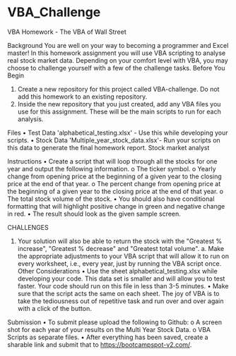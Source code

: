 # VBA_Challenge
VBA Homework - The VBA of Wall Street

Background
You are well on your way to becoming a programmer and Excel master! In this homework assignment you will use VBA scripting to analyse real stock market data. Depending on your comfort level with VBA, you may choose to challenge yourself with a few of the challenge tasks.
Before You Begin
1.	Create a new repository for this project called VBA-challenge. Do not add this homework to an existing repository.
2.	Inside the new repository that you just created, add any VBA files you use for this assignment. These will be the main scripts to run for each analysis.

Files
•	Test Data 'alphabetical_testing.xlsx' - Use this while developing your scripts.
•	Stock Data 'Multiple_year_stock_data.xlsx'- Run your scripts on this data to generate the final homework report.
Stock market analyst

Instructions
•	Create a script that will loop through all the stocks for one year and output the following information.
o	The ticker symbol.
o	Yearly change from opening price at the beginning of a given year to the closing price at the end of that year.
o	The percent change from opening price at the beginning of a given year to the closing price at the end of that year.
o	The total stock volume of the stock.
•	You should also have conditional formatting that will highlight positive change in green and negative change in red.
•	The result should look as the given sample screen.

CHALLENGES
1.	Your solution will also be able to return the stock with the "Greatest % increase", "Greatest % decrease" and "Greatest total volume". 
a.	Make the appropriate adjustments to your VBA script that will allow it to run on every worksheet, i.e., every year, just by running the VBA script once.
Other Considerations
•	Use the sheet alphabetical_testing.xlsx while developing your code. This data set is smaller and will allow you to test faster. Your code should run on this file in less than 3-5 minutes.
•	Make sure that the script acts the same on each sheet. The joy of VBA is to take the tediousness out of repetitive task and run over and over again with a click of the button.

Submission
•	To submit please upload the following to Github:
o	A screen shot for each year of your results on the Multi Year Stock Data.
o	VBA Scripts as separate files.
•	After everything has been saved, create a sharable link and submit that to https://bootcampspot-v2.com/.
